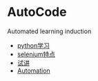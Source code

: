 # AutoCode
Automated learning induction

- [python学习](document/为什么要学python.md  "python")
- [selenium特点](document/selenium特点.md  "selenium特点")
- [试讲](document/试讲.pptx  "试讲")
- [Automation](document/自动化测试基础.md  "Auto") 

